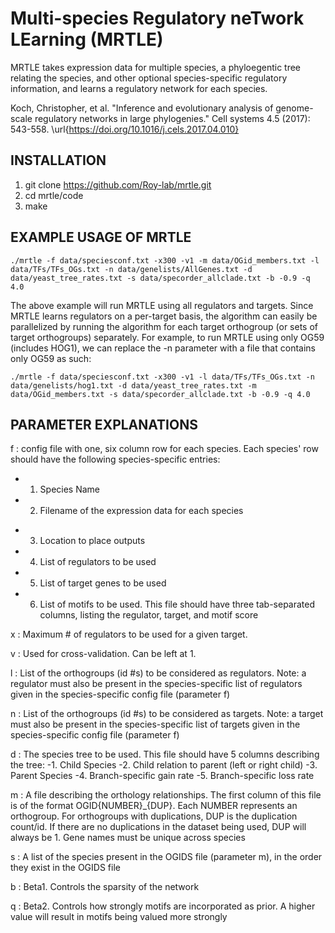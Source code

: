 # Multi-species Regulatory neTwork LEarning (MRTLE) 

MRTLE takes expression data for multiple species, a phyloegentic tree relating the species, and other optional species-specific regulatory information, and learns a regulatory network for each species.

Koch, Christopher, et al. "Inference and evolutionary analysis of genome-scale regulatory networks in large phylogenies." Cell systems 4.5 (2017): 543-558.
\url{https://doi.org/10.1016/j.cels.2017.04.010}

## INSTALLATION
1) git clone https://github.com/Roy-lab/mrtle.git 
2) cd mrtle/code 
3) make


## EXAMPLE USAGE OF MRTLE
```./mrtle -f data/speciesconf.txt -x300 -v1 -m data/OGid_members.txt -l data/TFs/TFs_OGs.txt -n data/genelists/AllGenes.txt -d data/yeast_tree_rates.txt -s data/specorder_allclade.txt -b -0.9 -q 4.0```


The above example will run MRTLE using all regulators and targets. Since MRTLE learns regulators on a per-target basis, the algorithm can easily be parallelized by running the algorithm for each target orthogroup (or sets of target orthogroups) separately. For example, to run MRTLE using only OG59 (includes HOG1), we can replace the -n parameter with a file that contains only OG59 as such:

```./mrtle -f data/speciesconf.txt -x300 -v1 -l data/TFs/TFs_OGs.txt -n data/genelists/hog1.txt -d data/yeast_tree_rates.txt -m data/OGid_members.txt -s data/specorder_allclade.txt -b -0.9 -q 4.0```


## PARAMETER EXPLANATIONS
f : config file with one, six column row for each species. Each species' row should have the following species-specific entries:
* 1. Species Name
* 2. Filename of the expression data for each species
- 3. Location to place outputs
- 4. List of regulators to be used
- 5. List of target genes to be used
- 6. List of motifs to be used. This file should have three tab-separated columns, listing the regulator, target, and motif score

x : Maximum # of regulators to be used for a given target.

v : Used for cross-validation. Can be left at 1.

l : List of the orthogroups (id #s) to be considered as regulators. Note: a regulator must also be present in the species-specific list of regulators given in the species-specific config file (parameter f)

n : List of the orthogroups (id #s) to be considered as targets. Note: a target must also be present in the species-specific list of targets given in the species-specific config file (parameter f)

d : The species tree to be used. This file should have 5 columns describing the tree:
	-1. Child Species
	-2. Child relation to parent (left or right child)
	-3. Parent Species
	-4. Branch-specific gain rate
	-5. Branch-specific loss rate

m : A file describing the orthology relationships. The first column of this file is of the format OGID{NUMBER}_{DUP}. Each NUMBER represents an orthogroup. For orthogroups with duplications, DUP is the duplication count/id. If there are no duplications in the dataset being used, DUP will always be 1. Gene names must be unique across species	

s : A list of the species present in the OGIDS file (parameter m), in the order they exist in the OGIDS file

b : Beta1. Controls the sparsity of the network 

q : Beta2. Controls how strongly motifs are incorporated as prior. A higher value will result in motifs being valued more strongly
